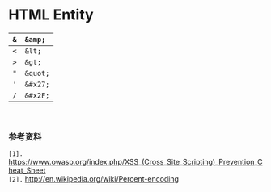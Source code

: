 # HTML Entity #

| `&` | `&amp;` |
|:----|:--------|
| `<` | `&lt;` |
| `>` | `&gt;` |
| `"` | `&quot;` |
| `'` | `&#x27;` |
| `/` | `&#x2F;` |



<br>
<h3>参考资料</h3>
<code>[1].</code> <a href='https://www.owasp.org/index.php/XSS_(Cross_Site_Scripting)_Prevention_Cheat_Sheet'>https://www.owasp.org/index.php/XSS_(Cross_Site_Scripting)_Prevention_Cheat_Sheet</a><br>
<code>[2].</code> <a href='http://en.wikipedia.org/wiki/Percent-encoding'>http://en.wikipedia.org/wiki/Percent-encoding</a><br>